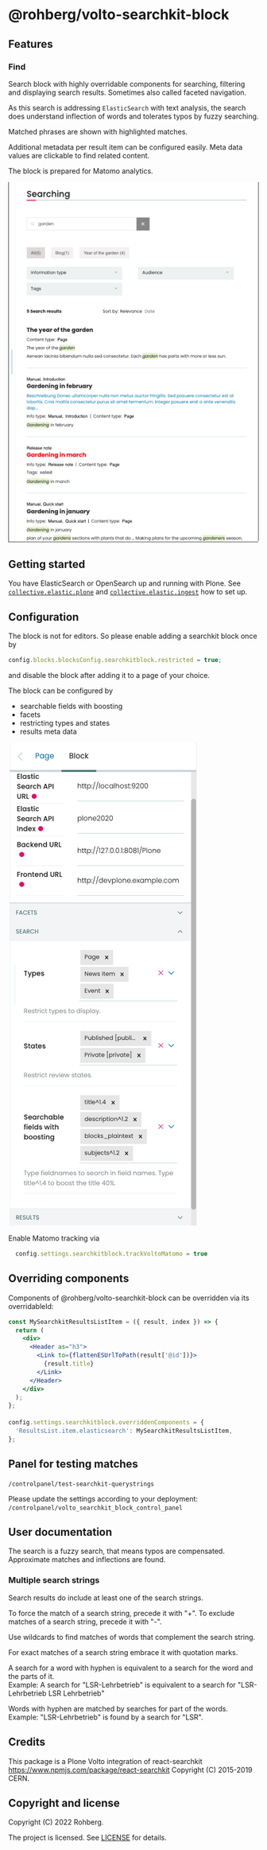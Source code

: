 # @rohberg/volto-searchkit-block


## Features

### Find

Search block with highly overridable components for searching, filtering and displaying search results. Sometimes also called faceted navigation.

As this search is addressing `ElasticSearch` with text analysis, the search does understand inflection of words and tolerates typos by fuzzy searching.

Matched phrases are shown with highlighted matches.

Additional metadata per result item can be configured easily.
Meta data values are clickable to find related content.

The block is prepared for Matomo analytics.

![Search @rohberg/volto-searchkit-block](public/search.png)


## Getting started

You have ElasticSearch or OpenSearch up and running with Plone. See [`collective.elastic.plone`](https://github.com/collective/collective.elastic.plone) and [`collective.elastic.ingest`](https://github.com/collective/collective.elastic.ingest) how to set up.



## Configuration

The block is not for editors. So please enable adding a searchkit block once by

```js
config.blocks.blocksConfig.searchkitblock.restricted = true;
```

and disable the block after adding it to a page of your choice.

The block can be configured by 

- searchable fields with boosting
- facets
- restricting types and states
- results meta data

![Configuration](public/configuration.png)


Enable Matomo tracking via

```js
  config.settings.searchkitblock.trackVoltoMatomo = true
```

## Overriding components

Components of @rohberg/volto-searchkit-block can be overridden via its overridableId:

```jsx
const MySearchkitResultsListItem = ({ result, index }) => {
  return (
    <div>
      <Header as="h3">
        <Link to={flattenESUrlToPath(result['@id'])}>
          {result.title}
        </Link>
      </Header>
    </div>
  );
};

config.settings.searchkitblock.overriddenComponents = {
  'ResultsList.item.elasticsearch': MySearchkitResultsListItem,
};
````


## Panel for testing matches

`/controlpanel/test-searchkit-querystrings`

Please update the settings according to your deployment: `/controlpanel/volto_searchkit_block_control_panel`


## User documentation

The search is a fuzzy search, that means typos are compensated. 
Approximate matches and inflections are found.

### Multiple search strings

Search results do include at least one of the search strings.

To force the match of a search string, precede it with "+".
To exclude matches of a search string, precede it with "-".

Use wildcards to find matches of words that complement the search string.

For exact matches of a search string embrace it with quotation marks.

A search for a word with hyphen is equivalent to a search for the word and the parts of it.  
Example: A search for "LSR-Lehrbetrieb" is equivalent to a search for "LSR-Lehrbetrieb LSR Lehrbetrieb"

Words with hyphen are matched by searches for part of the words.  
Example: "LSR-Lehrbetrieb" is found by a search for "LSR".


## Credits

This package is a Plone Volto integration of react-searchkit https://www.npmjs.com/package/react-searchkit Copyright (C) 2015-2019 CERN.


## Copyright and license

Copyright (C) 2022 Rohberg.

The project is licensed.
See [LICENSE](https://github.com/rohberg/volto-searchkit-block/blob/master/LICENSE) for details.
